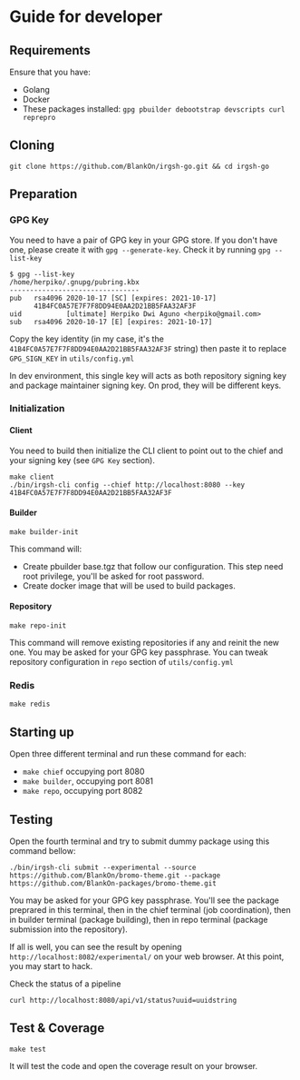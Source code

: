 # Guide for developer

## Requirements

Ensure that you have:
- Golang
- Docker
- These packages installed: `gpg pbuilder debootstrap devscripts curl reprepro`

## Cloning

```
git clone https://github.com/BlankOn/irgsh-go.git && cd irgsh-go
```

## Preparation

### GPG Key

You need to have a pair of GPG key in your GPG store.  If you don't have one, please create it with `gpg --generate-key`. Check it by running `gpg --list-key`

```
$ gpg --list-key
/home/herpiko/.gnupg/pubring.kbx
--------------------------------
pub   rsa4096 2020-10-17 [SC] [expires: 2021-10-17]
      41B4FC0A57E7F7F8DD94E0AA2D21BB5FAA32AF3F
uid           [ultimate] Herpiko Dwi Aguno <herpiko@gmail.com>
sub   rsa4096 2020-10-17 [E] [expires: 2021-10-17]
```
Copy the key identity (in my case, it's the `41B4FC0A57E7F7F8DD94E0AA2D21BB5FAA32AF3F` string) then paste it to replace `GPG_SIGN_KEY` in `utils/config.yml`

In dev environment, this single key will acts as both repository signing key and package maintainer signing key. On prod, they will be different keys.

### Initialization

#### Client

You need to build then initialize the CLI client to point out to the chief and your signing key (see `GPG Key` section).

```
make client
./bin/irgsh-cli config --chief http://localhost:8080 --key 41B4FC0A57E7F7F8DD94E0AA2D21BB5FAA32AF3F
```

#### Builder

```
make builder-init
```

This command will:
- Create pbuilder base.tgz that follow our configuration. This step need root privilege, you'll be asked for root password.
- Create docker image that will be used to build packages.

#### Repository

```
make repo-init
```

This command will remove existing repositories if any and reinit the new one. You may be asked for your GPG key passphrase. You can tweak repository configuration in `repo` section of `utils/config.yml`

### Redis

```
make redis
```

## Starting up

Open three different terminal and run these command for each:
- `make chief` occupying port 8080
- `make builder`, occupying port 8081
- `make repo`, occupying port 8082

## Testing

Open the fourth terminal and try to submit dummy package using this command bellow:

```
./bin/irgsh-cli submit --experimental --source https://github.com/BlankOn/bromo-theme.git --package https://github.com/BlankOn-packages/bromo-theme.git
```

You may be asked for your GPG key passphrase. You'll see the package preprared in this terminal, then in the chief terminal (job coordination), then in builder terminal (package building), then in repo terminal (package submission into the repository).

If all is well, you can see the result by opening `http://localhost:8082/experimental/` on your web browser. At this point, you may start to hack.


Check the status of a pipeline

```
curl http://localhost:8080/api/v1/status?uuid=uuidstring
```

## Test & Coverage

```
make test
```

It will test the code and open the coverage result on your browser.
